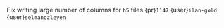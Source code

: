 Fix writing large number of columns for `h5` files {pr}`1147` {user}`ilan-gold` {user}`selmanozleyen`
